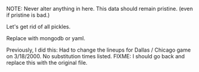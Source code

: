 NOTE: Never alter anything in here.
This data should remain pristine. (even if pristine is bad.)

Let's get rid of all pickles.

Replace with mongodb or yaml.

Previously, I did this:
Had to change the lineups for Dallas / Chicago game on 3/18/2000.  No substitution times listed.
FIXME: I should go back and replace this with the original file.